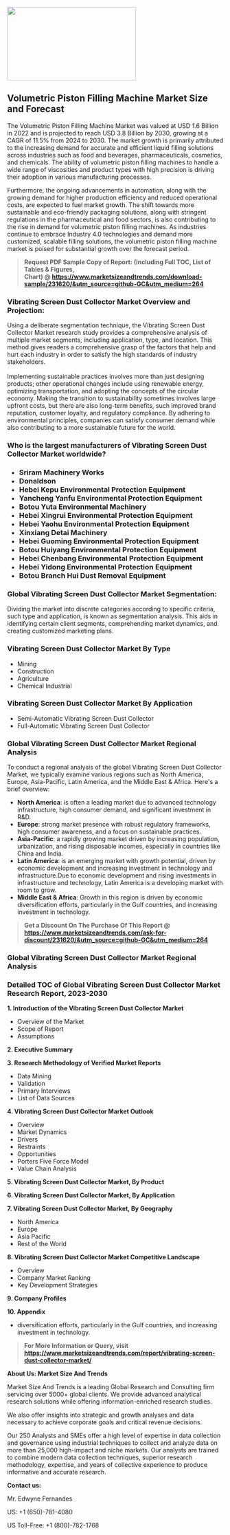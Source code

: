 <p><img class="alignnone size-medium wp-image-20088" src="https://ffe5etoiles.com/wp-content/uploads/2024/12/MST1-300x171.png" alt="" width="300" height="171" /></p><h2>Volumetric Piston Filling Machine Market Size and Forecast</h2><p>The Volumetric Piston Filling Machine Market was valued at USD 1.6 Billion in 2022 and is projected to reach USD 3.8 Billion by 2030, growing at a CAGR of 11.5% from 2024 to 2030. The market growth is primarily attributed to the increasing demand for accurate and efficient liquid filling solutions across industries such as food and beverages, pharmaceuticals, cosmetics, and chemicals. The ability of volumetric piston filling machines to handle a wide range of viscosities and product types with high precision is driving their adoption in various manufacturing processes.</p><p>Furthermore, the ongoing advancements in automation, along with the growing demand for higher production efficiency and reduced operational costs, are expected to fuel market growth. The shift towards more sustainable and eco-friendly packaging solutions, along with stringent regulations in the pharmaceutical and food sectors, is also contributing to the rise in demand for volumetric piston filling machines. As industries continue to embrace Industry 4.0 technologies and demand more customized, scalable filling solutions, the volumetric piston filling machine market is poised for substantial growth over the forecast period.</p></p><blockquote id="" class=""><strong>Request PDF Sample Copy of Report: (Including Full TOC, List of Tables &amp; Figures, Chart)&nbsp;@&nbsp;<strong><a href="https://www.marketsizeandtrends.com/download-sample/231620/&utm_source=github-GC&utm_medium=264" target="_blank">https://www.marketsizeandtrends.com/download-sample/231620/&utm_source=github-GC&utm_medium=264</a></strong></strong></blockquote><h3 id="" class="">Vibrating Screen Dust Collector Market&nbsp;Overview and Projection:</h3><p id="" class="">Using a deliberate segmentation technique, the Vibrating Screen Dust Collector Market research study provides a comprehensive analysis of multiple market segments, including application, type, and location. This method gives readers a comprehensive grasp of the factors that help and hurt each industry in order to satisfy the high standards of industry stakeholders. <br /> <br />Implementing sustainable practices involves more than just designing products; other operational changes include using renewable energy, optimizing transportation, and adopting the concepts of the circular economy. Making the transition to sustainability sometimes involves large upfront costs, but there are also long-term benefits, such improved brand reputation, customer loyalty, and regulatory compliance. By adhering to environmental principles, companies can satisfy consumer demand while also contributing to a more sustainable future for the world.</p><h3 id="" class="">Who is the largest manufacturers of&nbsp;Vibrating Screen Dust Collector Market worldwide?</h3><h3 class=""><p><ul><li>Sriram Machinery Works </li><li> Donaldson </li><li> Hebei Kepu Environmental Protection Equipment </li><li> Yancheng Yanfu Environmental Protection Equipment </li><li> Botou Yuta Environmental Machinery </li><li> Hebei Xingrui Environmental Protection Equipment </li><li> Hebei Yaohu Environmental Protection Equipment </li><li> Xinxiang Detai Machinery </li><li> Hebei Guoming Environmental Protection Equipment </li><li> Botou Huiyang Environmental Protection Equipment </li><li> Hebei Chenbang Environmental Protection Equipment </li><li> Hebei Yidong Environmental Protection Equipment </li><li> Botou Branch Hui Dust Removal Equipment</li></ul></p></h3><h3 id="" class="">Global&nbsp;Vibrating Screen Dust Collector Market Segmentation:</h3><p id="" class="">Dividing the market into discrete categories according to specific criteria, such type and application, is known as segmentation analysis. This aids in identifying certain client segments, comprehending market dynamics, and creating customized marketing plans.</p><h3 id="" class="">Vibrating Screen Dust Collector Market&nbsp;By Type</h3><p><p><ul><li>Mining</li><li> Construction</li><li> Agriculture</li><li> Chemical Industrial</p></li></ul></p></p><h3 id="" class="">Vibrating Screen Dust Collector Market&nbsp;By Application</h3><p class=""><p><ul><li>Semi-Automatic Vibrating Screen Dust Collector</li><li> Full-Automatic Vibrating Screen Dust Collector</li></ul></p></p><h3 id="" class="">Global Vibrating Screen Dust Collector Market Regional Analysis</h3><p id="" class="">To conduct a regional analysis of the global Vibrating Screen Dust Collector Market, we typically examine various regions such as North America, Europe, Asia-Pacific, Latin America, and the Middle East &amp; Africa. Here's a brief overview:</p><ul><li><strong>North America</strong>: is often a leading market due to advanced technology infrastructure, high consumer demand, and significant investment in R&amp;D.</li><li><strong>Europe</strong>: strong market presence with robust regulatory frameworks, high consumer awareness, and a focus on sustainable practices.</li><li><strong>Asia-Pacific</strong>: a rapidly growing market driven by increasing population, urbanization, and rising disposable incomes, especially in countries like China and India.</li><li><strong>Latin America</strong>: is an emerging market with growth potential, driven by economic development and increasing investment in technology and infrastructure.Due to economic development and rising investments in infrastructure and technology, Latin America is a developing market with room to grow.</li><li><strong>Middle East &amp; Africa</strong>: Growth in this region is driven by economic diversification efforts, particularly in the Gulf countries, and increasing investment in technology.</li></ul><blockquote id="" class=""><strong>Get a Discount On The Purchase Of This Report @ <strong><a href="https://www.marketsizeandtrends.com/ask-for-discount/231620/&utm_source=github-GC&utm_medium=264" target="_blank">https://www.marketsizeandtrends.com/ask-for-discount/231620/&utm_source=github-GC&utm_medium=264</a></strong></strong></blockquote><h3 id="" class="">Global Vibrating Screen Dust Collector Market Regional Analysis</h3><h3 id="" class="">Detailed TOC of Global Vibrating Screen Dust Collector Market Research Report, 2023-2030</h3><p id="" class=""><strong>1. Introduction of the Vibrating Screen Dust Collector Market</strong></p><ul><li>Overview of the Market</li><li>Scope of Report</li><li>Assumptions</li></ul><p id="" class=""><strong>2. Executive Summary</strong></p><p id="" class=""><strong>3. Research Methodology of Verified Market Reports</strong></p><ul><li>Data Mining</li><li>Validation</li><li>Primary Interviews</li><li>List of Data Sources</li></ul><p id="" class=""><strong>4. Vibrating Screen Dust Collector Market Outlook</strong></p><ul><li>Overview</li><li>Market Dynamics</li><li>Drivers</li><li>Restraints</li><li>Opportunities</li><li>Porters Five Force Model</li><li>Value Chain Analysis</li></ul><p id="" class=""><strong>5. Vibrating Screen Dust Collector Market, By Product</strong></p><p id="" class=""><strong>6. Vibrating Screen Dust Collector Market, By Application</strong></p><p id="" class=""><strong>7. Vibrating Screen Dust Collector Market, By Geography</strong></p><ul><li>North America</li><li>Europe</li><li>Asia Pacific</li><li>Rest of the World</li></ul><p id="" class=""><strong>8. Vibrating Screen Dust Collector Market Competitive Landscape</strong></p><ul><li>Overview</li><li>Company Market Ranking</li><li>Key Development Strategies</li></ul><p id="" class=""><strong>9. Company Profiles</strong></p><p id="" class=""><strong>10. Appendix</strong></p><ul><li>diversification efforts, particularly in the Gulf countries, and increasing investment in technology.</li></ul><blockquote id="" class=""><strong>For More Information or Query, visit <strong><strong><a href="https://www.marketsizeandtrends.com/report/vibrating-screen-dust-collector-market/" target="_blank">https://www.marketsizeandtrends.com/report/vibrating-screen-dust-collector-market/</a></strong></strong></strong></blockquote><p id="" class=""><strong>About Us: Market Size And Trends</strong></p><p id="" class="">Market Size And Trends is a leading Global Research and Consulting firm servicing over 5000+ global clients. We provide advanced analytical research solutions while offering information-enriched research studies.</p><p id="" class="">We also offer insights into strategic and growth analyses and data necessary to achieve corporate goals and critical revenue decisions.</p><p id="" class="">Our 250 Analysts and SMEs offer a high level of expertise in data collection and governance using industrial techniques to collect and analyze data on more than 25,000 high-impact and niche markets. Our analysts are trained to combine modern data collection techniques, superior research methodology, expertise, and years of collective experience to produce informative and accurate research.</p><p id="" class=""><strong>Contact us:</strong></p><p id="" class="">Mr. Edwyne Fernandes</p><p id="" class="">US: +1 (650)-781-4080</p><p id="" class="">US Toll-Free: +1 (800)-782-1768</p>
